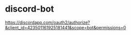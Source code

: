 # discord-bot

https://discordapp.com/oauth2/authorize?&client_id=423501161925181441&scope=bot&permissions=0
